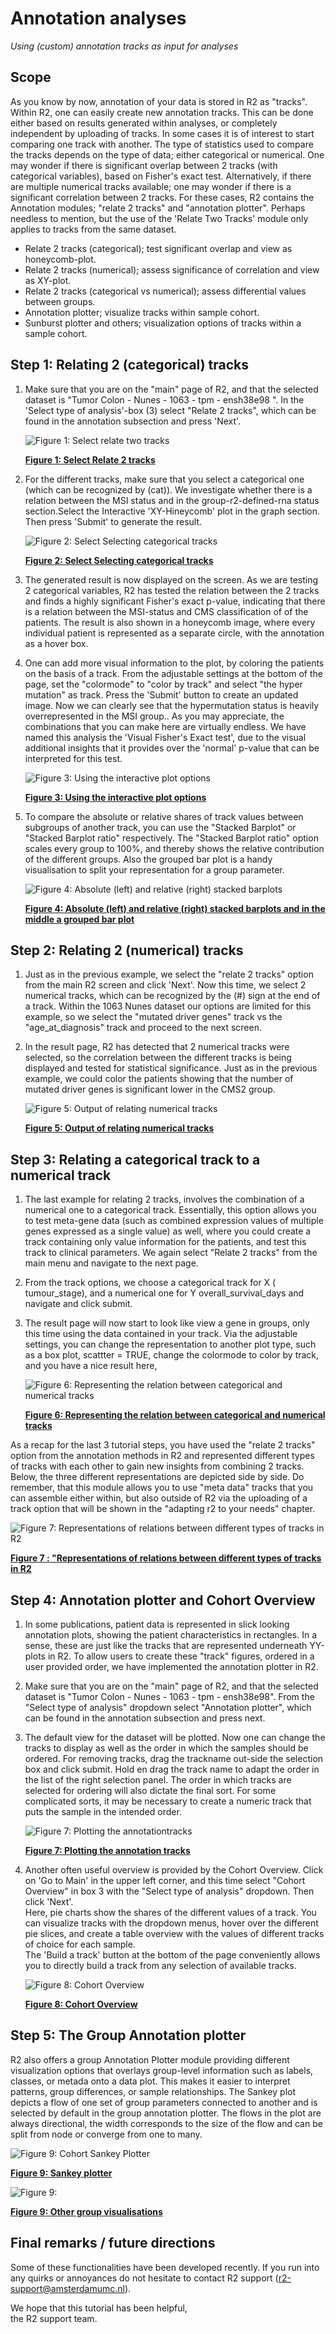 <a id="annotation_analyses"> </a>

Annotation analyses
===================



*Using (custom) annotation tracks as input for analyses*


Scope
-----



As you know by now, annotation of your data is stored in R2 as "tracks".
Within R2, one can easily create new annotation tracks. This can be done
either based on results generated within analyses, or completely
independent by uploading of tracks. In some cases it is of interest to
start comparing one track with another. The type of statistics used to
compare the tracks depends on the type of data; either categorical or
numerical. One may wonder if there is significant overlap between 2
tracks (with categorical variables), based on Fisher's exact test.
Alternatively, if there are multiple numerical tracks available; one may
wonder if there is a significant correlation between 2 tracks. For these
cases, R2 contains the Annotation modules; "relate 2 tracks" and
"annotation plotter". Perhaps needless to mention, but the use of the 'Relate Two Tracks' module only applies to tracks from the same dataset.



- Relate 2 tracks (categorical); test significant overlap and view as
    honeycomb-plot.
- Relate 2 tracks (numerical); assess significance of correlation and
    view as XY-plot.
- Relate 2 tracks (categorical vs numerical); assess differential
    values between groups.
- Annotation plotter; visualize tracks within sample cohort.
- Sunburst plotter and others; visualization options of tracks within a sample cohort.





Step 1: Relating 2 (categorical) tracks
------------------------------------------------

1. Make sure that you are on the "main" page of R2, and that the
    selected dataset is "Tumor Colon - Nunes - 1063 - tpm - ensh38e98 ". In the 'Select type of analysis'-box (3) select
    "Relate 2 tracks", which can be found in the annotation subsection
    and press 'Next'.
    
    ![](_static/images/Annotation/AnnotationAnalyses_relatev1b.png "Figure 1: Select relate two tracks")
	
    [**Figure 1: Select Relate 2 tracks**](_static/images/Annotation/AnnotationAnalyses_relatev1b.png)
	
2. For the different tracks, make sure that you select a categorical
    one (which can be recognized by (cat)). We investigate whether
    there is a relation between the MSI status and in the group-r2-defined-rna status section.Select the Interactive 'XY-Hineycomb' plot in the graph section. Then press 'Submit' to generate the result.
    
    ![](_static/images/Annotation/AnnotationAnalyses_adjustv1b.png "Figure 2: Select Selecting categorical tracks")
	
    [**Figure 2: Select Selecting categorical tracks**](_static/images/Annotation/AnnotationAnalyses_adjustv1b.png)
	
3. The generated result is now displayed on the screen. As we are
    testing 2 categorical variables, R2 has tested the relation between
    the 2 tracks and finds a highly significant Fisher's exact p-value,
    indicating that there is a relation between the MSI-status and CMS classification of of the patients. The result is also shown in a honeycomb
    image, where every individual patient is represented as a separate
    circle, with the annotation as a hover box.

4. One can add more visual information to the plot, by coloring the
    patients on the basis of a track. From the adjustable settings at
    the bottom of the page, set the "colormode" to "color by track" and
    select "the hyper mutation" as track. Press the 'Submit' button to
    create an updated image. Now we can clearly see that the hypermutation status is  heavily overrepresented in the MSI group.. As you may appreciate, the combinations that you can make here are virtually endless. 
    We have named this analysis the 'Visual Fisher's Exact test', due to the visual additional insights that it provides over the 'normal' p-value that can be interpreted for this test.

   
   ![](_static/images/Annotation/AnnotationAnalyses_Interactive_plot1a.gif "Figure 3: Using the interactive plot options")

   [**Figure 3: Using the interactive plot options**](_static/images/Annotation/AnnotationAnalyses_Interactive_plot1a.gif)

	
5. To compare the absolute or relative shares of track values between subgroups of another track, you can use the "Stacked Barplot" or "Stacked Barplot ratio" respectively. The "Stacked Barplot ratio" option scales every group to 100%, and thereby shows the relative contribution of the different groups. Also the grouped bar plot is a handy visualisation to split your representation for a group parameter.
  
    ![](_static/images/Annotation/AnnotationAnalyses_StackedBarplot1a.png "Figure 4: Absolute (left) and relative (right) stacked barplots")
	
    [**Figure 4: Absolute (left) and relative (right) stacked barplots and in the middle a grouped bar plot**](_static/images/Annotation/AnnotationAnalyses_StackedBarplot1a.png)



Step 2: Relating 2 (numerical) tracks
----------------------------------------------

1.  Just as in the previous example, we select the "relate 2 tracks"
    option from the main R2 screen and click 'Next'. Now this time, we
    select 2 numerical tracks, which can be recognized by the (\#) sign
    at the end of a track. Within the 1063 Nunes dataset our options
    are limited for this example, so we select the "mutated driver genes" track
    vs the "age_at_diagnosis" track and proceed to the next screen.
2.  In the result page, R2 has detected that 2 numerical tracks were
    selected, so the correlation between the different tracks is being
    displayed and tested for statistical significance. Just as in the
    previous example, we could color the patients showing that the number of mutated driver genes is significant lower in the CMS2 group.

	![](_static/images/Annotation/AnnotationAnalyse_relatetracks_v1b.png "Figure 5: Output of relating numerical tracks")
	
	[**Figure 5: Output of relating numerical tracks**](_static/images/Annotation/AnnotationAnalyse_relatetracks_v1b.png)
	




Step 3: Relating a categorical track to a numerical track
------------------------------------------------------------------

1. The last example for relating 2 tracks, involves the combination of
    a numerical one to a categorical track. Essentially, this option
    allows you to test meta-gene data (such as combined expression
    values of multiple genes expressed as a single value) as well, where
    you could create a track containing only value information for the
    patients, and test this track to clinical parameters. We again
    select "Relate 2 tracks" from the main menu and navigate to the
    next page.
2. From the track options, we choose a categorical track for X (
    tumour_stage), and a numerical one for Y overall_survival_days and navigate and click submit. 
3. The result page will now start to look like view a gene in groups,
    only this time using the data contained in your track. Via the
    adjustable settings, you can change the representation to another
    plot type, such as a box plot,  scattter = TRUE,  change the colormode to color by
    track, and you have a nice result here, 

    ![](_static/images/Annotation/AnnotationAnalyse_relationnumcat1b.png "Figure 6: Representing the relation between categorical and numerical tracks")
	
    [**Figure 6: Representing the relation between categorical and numerical tracks**](_static/images/Annotation/AnnotationAnalyse_relationnumcat1b.png)
	


As a recap for the last 3 tutorial steps, you have used the "relate 2
tracks" option from the annotation methods in R2 and represented
different types of tracks with each other to gain new insights from
combining 2 tracks. Below, the three different representations are depicted
side by side. Do remember, that this module allows you to use "meta
data" tracks that you can assemble either within, but also outside of R2
via the uploading of a track option that will be shown in the "adapting
r2 to your needs" chapter.

![](_static/images/Annotation/AnnotationAnalyse_representation1a.png "Figure 7: Representations of relations between different types of tracks in R2")

[**Figure 7 : "Representations of relations between different types of tracks in R2**](_static/images/Annotation/AnnotationAnalyse_representation1a.png)
	

Step 4: Annotation plotter and Cohort Overview
-----------------------------------

1. In some publications, patient data is represented in slick looking
    annotation plots, showing the patient characteristics in rectangles.
    In a sense, these are just like the tracks that are represented
    underneath YY-plots in R2. To allow users to create these "track"
    figures, ordered in a user provided order, we have implemented the
    annotation plotter in R2.
2. Make sure that you are on the "main" page of R2, and that the
    selected dataset is "Tumor Colon - Nunes - 1063 - tpm - ensh38e98". From the "Select type of analysis" dropdown select
    "Annotation plotter", which can be found in the annotation
    subsection and press next.
3. The default view for the dataset will be plotted. Now one can change
    the tracks to display as well as the
    order in which the samples should be ordered. For removing tracks, drag the trackname out-side the selection box and click submit.
   Hold en drag the track name to adapt the order in the list of the right selection panel. The order in which tracks are selected for ordering will also dictate
    the final sort. For some complicated sorts, it may be necessary to
    create a numeric track that puts the sample in the intended order.

    ![](_static/images/Annotation/AnnotationAnalyse_plotting1b.png "Figure 7: Plotting the annotationtracks")
	
    [**Figure 7: Plotting the annotation tracks**](_static/images/Annotation/AnnotationAnalyse_plotting1b.png)
	
4. Another often useful overview is provided by the Cohort Overview. Click on 'Go to Main' in the upper left corner,
and this time select "Cohort Overview" in box 3 with the "Select type of analysis" dropdown. Then click 'Next'.  
Here, pie charts show the shares of the different values of a track. You can visualize tracks with the dropdown menus, 
hover over the different pie slices, and create a table overview with the values of different tracks of choice for each sample.  
The 'Build a track' button at the bottom of the page conveniently allows you to directly build a track from any selection of available tracks.

    ![](_static/images/Annotation/AnnotationAnalyses_CohortOverview1a.png "Figure 8: Cohort Overview")
	
    [**Figure 8: Cohort Overview**](_static/images/Annotation/AnnotationAnalyses_CohortOverview1a.png)




Step 5: The Group Annotation plotter
-----------------------------------

R2 also offers a group Annotation Plotter module providing different visualization options that overlays group-level information such as labels, classes, or metada onto a data plot. This makes it easier to interpret patterns, group differences, or sample relationships.
The Sankey plot depicts a flow of one set of group parameters connected to another and is selected by default in the group annotation plotter.
The flows in the plot are always directional, the width corresponds to the size of the flow and can be split from node or converge from one to many. 



![](_static/images/Annotation/Annotation_group_sankey.png  "Figure 9: Cohort Sankey Plotter")

[**Figure 9: Sankey plotter**](_static/images/Annotation/AnnotationAnalyse_sunburst1a.png)






   ![](_static/images/Annotation/AnnotationAnalyse_sunburst1b.png  "Figure 9: ")

   [**Figure 9: Other group visualisations**](_static/images/Annotation/AnnotationAnalyse_sunburst1b.png)







Final remarks / future directions
---------------------------------



Some of these functionalities have been developed recently. If you run
into any quirks or annoyances do not hesitate to contact R2 support
(r2-support@amsterdamumc.nl).  
  
  
We hope that this tutorial has been helpful,  
the R2 support team.






